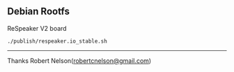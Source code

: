 Debian  Rootfs
------------

ReSpeaker V2 board

    ./publish/respeaker.io_stable.sh


-------------
Thanks Robert Nelson(robertcnelson@gmail.com)